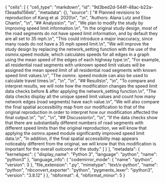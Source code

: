 {
 "cells": [
  {
   "cell_type": "markdown",
   "id": "9d3bed2d-544f-48ac-b22a-f3eaa9a156eb",
   "metadata": {},
   "source": [
    "# Planned revisions to reproduction of Kang et al. 2020\n",
    "\n",
    "Authors: Alana Lutz and Elise Chan\n",
    "\n",
    "## Analysis\n",
    "\n",
    "We plan to modify the study by improving speed limit information.\n",
    "In the original study design, most of the road segments do not have speed limit information, and by default they are all set to 35 mph.\n",
    "This could introduce a major inaccuracy, since many roads do not have a 35 mph speed limit.\n",
    "We will improve the study design by replacing the network_setting function with the use of the osmnx.speed module, which calculates speeds for all edges in a graph using the mean speed of the edges of each highway type.\n",
    "For example, all residential road segments with unknown speed limit values will be assigned the mean speed limit of all residential road segments with known speed limit values.\n",
    "The osmnx. speed module can also be used to calculate travel times.\n",
    "\n",
    "\n",
    "## Results\n",
    "\n",
    "To compare and interpret results, we will note how the modification changes the speed limit data checks before & after applying the network_setting function.\n",
    "The data checks display all the unique speed limit values and count how many network edges (road segments) have each value.\n",
    "We will also compare the final spatial accessibility map from our modification to that of the original reproduction in order to interpret how our modification affected the final output.\n",
    "\n",
    "\n",
    "## Discussion\n",
    "\n",
    "If the data checks show that there are substantially different numbers of road segments with different speed limits than the original reproduction, we will know that applying the osmnx.speed module significantly improved speed limit data.\n",
    "In addition, if the final spatial accessibility map appears noticeably different from the original, we will know that this modification is important for the overall outcome of the study."
   ]
  }
 ],
 "metadata": {
  "kernelspec": {
   "display_name": "Python 3",
   "language": "python",
   "name": "python3"
  },
  "language_info": {
   "codemirror_mode": {
    "name": "ipython",
    "version": 3
   },
   "file_extension": ".py",
   "mimetype": "text/x-python",
   "name": "python",
   "nbconvert_exporter": "python",
   "pygments_lexer": "ipython3",
   "version": "3.8.12"
  }
 },
 "nbformat": 4,
 "nbformat_minor": 5
}
